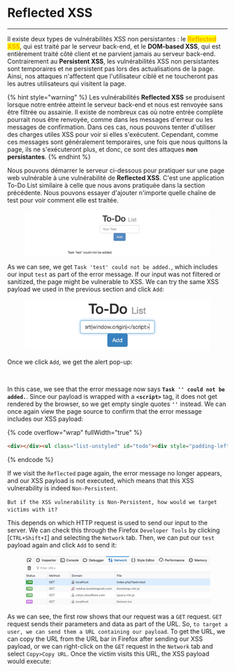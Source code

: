 # Reflected XSS

***

Il existe deux types de vulnérabilités XSS non persistantes : le <mark style="color:orange;">**Reflected XSS**</mark>, qui est traité par le serveur back-end, et le **DOM-based XSS**, qui est entièrement traité côté client et ne parvient jamais au serveur back-end. Contrairement au **Persistent XSS**, les vulnérabilités XSS non persistantes sont temporaires et ne persistent pas lors des actualisations de la page. Ainsi, nos attaques n'affectent que l'utilisateur ciblé et ne toucheront pas les autres utilisateurs qui visitent la page.

{% hint style="warning" %}
Les vulnérabilités **Reflected XSS** se produisent lorsque notre entrée atteint le serveur back-end et nous est renvoyée sans être filtrée ou assainie. Il existe de nombreux cas où notre entrée complète pourrait nous être renvoyée, comme dans les messages d'erreur ou les messages de confirmation. Dans ces cas, nous pouvons tenter d'utiliser des charges utiles XSS pour voir si elles s'exécutent. Cependant, comme ces messages sont généralement temporaires, une fois que nous quittons la page, ils ne s'exécuteront plus, et donc, ce sont des attaques **non persistantes**.
{% endhint %}

Nous pouvons démarrer le serveur ci-dessous pour pratiquer sur une page web vulnérable à une vulnérabilité de **Reflected XSS**. C'est une application To-Do List similaire à celle que nous avons pratiquée dans la section précédente. Nous pouvons essayer d'ajouter n'importe quelle chaîne de test pour voir comment elle est traitée.

<figure><img src="../../.gitbook/assets/image (69).png" alt=""><figcaption></figcaption></figure>

As we can see, we get `Task 'test' could not be added.`, which includes our input `test` as part of the error message. If our input was not filtered or sanitized, the page might be vulnerable to XSS. We can try the same XSS payload we used in the previous section and click `Add`:

<figure><img src="../../.gitbook/assets/image (70).png" alt=""><figcaption></figcaption></figure>

Once we click `Add`, we get the alert pop-up:

&#x20; &#x20;

<figure><img src="https://academy.hackthebox.com/storage/modules/103/xss_stored_xss_alert.jpg" alt=""><figcaption></figcaption></figure>

In this case, we see that the error message now says **`Task '' could not be added.`**. Since our payload is wrapped with a **`<script>`** tag, it does not get rendered by the browser, so we get empty single quotes **`''`** instead. We can once again view the page source to confirm that the error message includes our XSS payload:

{% code overflow="wrap" fullWidth="true" %}
```html
<div></div><ul class="list-unstyled" id="todo"><div style="padding-left:25px">Task '<script>alert(window.origin)</script>' could not be added.</div></ul>
```
{% endcode %}

If we visit the `Reflected` page again, the error message no longer appears, and our XSS payload is not executed, which means that this XSS vulnerability is indeed `Non-Persistent`.

`But if the XSS vulnerability is Non-Persistent, how would we target victims with it?`

This depends on which HTTP request is used to send our input to the server. We can check this through the Firefox `Developer Tools` by clicking \[`CTRL+Shift+I`] and selecting the `Network` tab. Then, we can put our `test` payload again and click `Add` to send it:

<figure><img src="../../.gitbook/assets/image (71).png" alt=""><figcaption></figcaption></figure>

As we can see, the first row shows that our request was a `GET` request. `GET` request sends their parameters and data as part of the URL. So, `to target a user, we can send them a URL containing our payload`. To get the URL, we can copy the URL from the URL bar in Firefox after sending our XSS payload, or we can right-click on the `GET` request in the `Network` tab and select `Copy>Copy URL`. Once the victim visits this URL, the XSS payload would execute:
